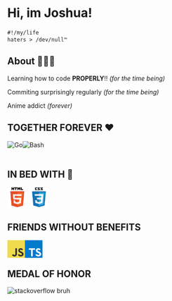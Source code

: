 # Hi, im Joshua! &nbsp;&nbsp;&nbsp;&nbsp;

``` 
#!/my/life  
haters > /dev/null™       
```

## About 🤔🤔🤔
Learning how to code **PROPERLY**!! *(for the time being)*

Commiting surprisingly regularly *(for the time being)*

Anime addict *(forever)*

## TOGETHER FOREVER ❤️
<img align="left" alt="Go" height="30px" src="https://upload.wikimedia.org/wikipedia/commons/thumb/0/05/Go_Logo_Blue.svg/320px-Go_Logo_Blue.svg.png" /><img align="left" alt="Bash" height="40px" src="https://bashlogo.com/img/logo/png/full_colored_light.png" />
<br />
<br />

## IN BED WITH 🛌
<img align="centre" alt="HTML5" height="45px" src="https://raw.githubusercontent.com/github/explore/80688e429a7d4ef2fca1e82350fe8e3517d3494d/topics/html/html.png" />           <img align="centre" alt="CSS3" height="45px" src="https://raw.githubusercontent.com/github/explore/80688e429a7d4ef2fca1e82350fe8e3517d3494d/topics/css/css.png" />
<br />

## FRIENDS WITHOUT BENEFITS
<img align="left" alt="JavaScript" height="40px" src="https://raw.githubusercontent.com/github/explore/80688e429a7d4ef2fca1e82350fe8e3517d3494d/topics/javascript/javascript.png" /><img align="left" alt="Typescript" height="40px" src="https://raw.githubusercontent.com/github/explore/80688e429a7d4ef2fca1e82350fe8e3517d3494d/topics/typescript/typescript.png" /><br />
<br />

## MEDAL OF HONOR
<img align="left" alt="stackoverflow bruh" height="26px" src="https://w7.pngwing.com/pngs/69/539/png-transparent-stack-overflow-stack-exchange-programmer-logo-others.png"/>
<br />

